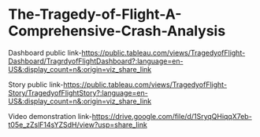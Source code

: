 # The-Tragedy-of-Flight-A-Comprehensive-Crash-Analysis


Dashboard public link-https://public.tableau.com/views/TragedyofFlight-Dashboard/TragrdyofFlightDashboard?:language=en-US&:display_count=n&:origin=viz_share_link

Story public link-https://public.tableau.com/views/TragedyofFlight-Story/TragedyofFlightStory?:language=en-US&:display_count=n&:origin=viz_share_link

Video demonstration link-https://drive.google.com/file/d/1SryqQHiqqX7eb-t05e_zZslF14sYZSdH/view?usp=share_link

